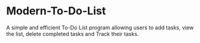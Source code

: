 # Modern-To-Do-List
A simple and efficient To-Do List program allowing users to add tasks, view the list, delete completed tasks and Track their tasks.
